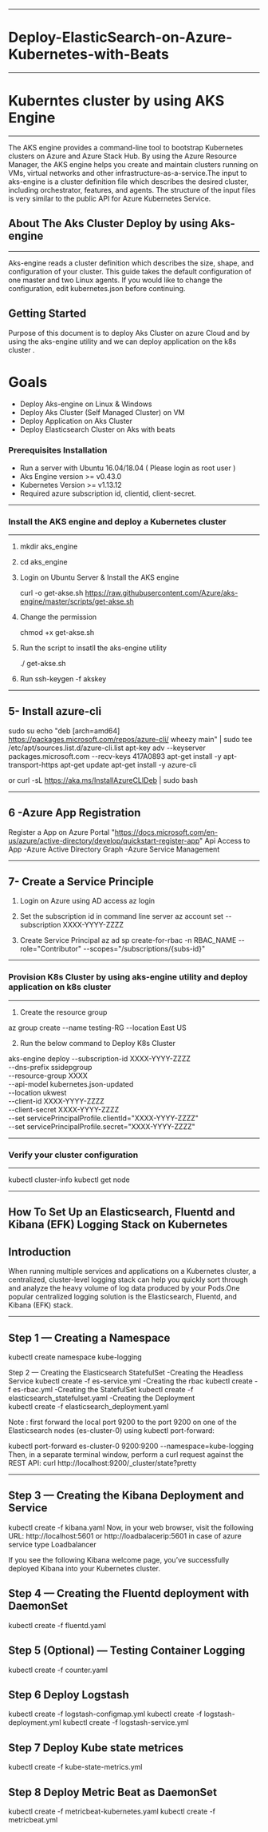 ------------------------------------------------------------------------------------
# Deploy-ElasticSearch-on-Azure-Kubernetes-with-Beats
------------------------------------------------------------------------------------

# Kuberntes cluster by using AKS Engine 
------------------------------------------------------------------------------------
The AKS engine provides a command-line tool to bootstrap Kubernetes clusters on Azure and Azure Stack Hub. By using the Azure Resource Manager, the AKS engine helps you create and maintain clusters running on VMs, virtual networks and other infrastructure-as-a-service.The input to aks-engine is a cluster definition file which describes the desired cluster, including orchestrator, features, and agents. The structure of the input files is very similar to the public API for Azure Kubernetes Service.


## About The Aks Cluster Deploy by using Aks-engine
------------------------------------------------------------------------------------

Aks-engine reads a cluster definition which describes the size, shape, and configuration of your cluster. This guide takes the default configuration of one master and two Linux agents. If you would like to change the configuration, edit kubernetes.json before continuing.

## Getting Started

Purpose of this document is to deploy Aks Cluster on azure Cloud and by using the aks-engine utility and we can deploy application on the k8s cluster .

# Goals

* Deploy Aks-engine on Linux & Windows
* Deploy Aks Cluster (Self Managed Cluster) on VM 
* Deploy Application on Aks Cluster
* Deploy Elasticsearch Cluster on Aks with beats 

### Prerequisites Installation

* Run a server with Ubuntu 16.04/18.04 ( Please login as root user )
* Aks Engine version >= v0.43.0
* Kubernetes Version >= v1.13.12
* Required azure subscription id, clientid, client-secret.


------------------------------------------------------------------------------------
### Install the AKS engine and deploy a Kubernetes cluster
------------------------------------------------------------------------------------
1.  mkdir aks_engine

2.  cd aks_engine

3. Login on Ubuntu Server & Install the AKS engine

   curl -o get-akse.sh https://raw.githubusercontent.com/Azure/aks-engine/master/scripts/get-akse.sh

4. Change the permission  

   chmod +x get-akse.sh 

5. Run the script to insatll the aks-engine utility 

   ./ get-akse.sh

6.  Run ssh-keygen -f akskey


------------------------------------------------------------------------------------
5- Install azure-cli
----------------------------------------------------------------------------------
sudo su
echo "deb [arch=amd64] https://packages.microsoft.com/repos/azure-cli/ wheezy main" | sudo tee /etc/apt/sources.list.d/azure-cli.list
apt-key adv --keyserver packages.microsoft.com --recv-keys 417A0893
apt-get install -y apt-transport-https
apt-get update
apt-get install -y azure-cli

or
curl -sL https://aka.ms/InstallAzureCLIDeb | sudo bash


----------------------------------------------------------------------------------
6 -Azure App Registration
----------------------------------------------------------------------------------
 Register a App on Azure Portal "https://docs.microsoft.com/en-us/azure/active-directory/develop/quickstart-register-app"
 Api Access to App
-Azure Active Directory Graph
-Azure Service Management 

------------------------------------------------------------------------------------------------
7- Create a Service Principle
-------------------------------------------------------------------------------------------------
1. Login on Azure using AD access
az login

2. Set the subscription id in command line server 
az account set --subscription XXXX-YYYY-ZZZZ

3. Create Service Principal 
az ad sp create-for-rbac -n RBAC_NAME --role="Contributor" --scopes="/subscriptions/{subs-id}"

------------------------------------------------------------------------------------------------
### Provision K8s Cluster by using aks-engine utility and deploy application on k8s cluster
------------------------------------------------------------------------------------------------

1. Create the resource group

az group create --name testing-RG --location East US

2. Run the below command to Deploy K8s Cluster

aks-engine deploy --subscription-id XXXX-YYYY-ZZZZ \
    --dns-prefix ssidepgroup \
    --resource-group XXXX \
	--api-model kubernetes.json-updated \
    --location  ukwest \
    --client-id XXXX-YYYY-ZZZZ \
    --client-secret XXXX-YYYY-ZZZZ \
    --set servicePrincipalProfile.clientId="XXXX-YYYY-ZZZZ" \
    --set servicePrincipalProfile.secret="XXXX-YYYY-ZZZZ"

---------------------------------------------------------------------------------------------------
### Verify your cluster configuration 
---------------------------------------------------------------------------------------------------

kubectl cluster-info
kubectl get node


---------------------------------------------------------------------------------------------------
How To Set Up an Elasticsearch, Fluentd and Kibana (EFK) Logging Stack on Kubernetes
---------------------------------------------------------------------------------------------------


Introduction
--------------------------------------------------------------------------------------------------------
When running multiple services and applications on a Kubernetes cluster, a centralized, 
cluster-level logging stack can help you quickly sort through and analyze the heavy volume
of log data produced by your Pods.One popular centralized logging solution is the Elasticsearch, Fluentd, and Kibana (EFK) stack.

--------------------------------------------------------------------------------------------------------
Step 1 — Creating a Namespace
--------------------------------------------------------------------------------------------------------
kubectl create namespace kube-logging

Step 2 — Creating the Elasticsearch StatefulSet
  -Creating the Headless Service
      kubectl create -f es-service.yml 
  -Creating the rbac
	  kubectl create -f es-rbac.yml
  -Creating the StatefulSet
      kubectl create -f elasticsearch_statefulset.yaml 
   -Creating the Deployment	 
	  kubectl create -f elasticsearch_deployment.yaml
	  
  
Note :
first forward the local port 9200 to the port 9200 on one of the Elasticsearch nodes (es-cluster-0) using kubectl port-forward:

kubectl port-forward es-cluster-0 9200:9200 --namespace=kube-logging
Then, in a separate terminal window, perform a curl request against the REST API:
curl http://localhost:9200/_cluster/state?pretty	  
	
-----------------------------------------------------------------------------------------------------

Step 3 — Creating the Kibana Deployment and Service
--------------------------------------------------------------------------------------------------------

kubectl create -f kibana.yaml
Now, in your web browser, visit the following URL:
http://localhost:5601  or http://loadbalacerip:5601 in case of azure service type Loadbalancer

If you see the following Kibana welcome page, you’ve successfully deployed Kibana into your Kubernetes cluster.


Step 4 — Creating the Fluentd deployment  with DaemonSet
--------------------------------------------------------------------------------------------------------
kubectl create -f fluentd.yaml

Step 5 (Optional) — Testing Container Logging
--------------------------------------------------------------------------------------------------------
kubectl create -f counter.yaml


Step 6 Deploy Logstash
--------------------------------------------------------------------------------------------------------
kubectl create -f logstash-configmap.yml
kubectl create -f logstash-deployment.yml
kubectl create -f logstash-service.yml


Step 7 Deploy Kube state metrices 
--------------------------------------------------------------------------------------------------------
kubectl create -f kube-state-metrics.yml


Step 8 Deploy Metric Beat as DaemonSet
--------------------------------------------------------------------------------------------------------
kubectl create -f metricbeat-kubernetes.yaml
kubectl create -f metricbeat.yml
